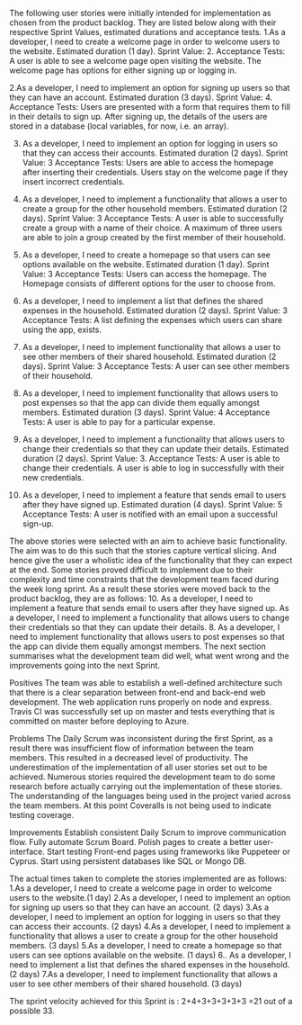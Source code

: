 The following user stories were initially intended for implementation as chosen from the product backlog. They are listed below along with their respective Sprint Values, estimated durations and acceptance tests.
1.As a developer, I need to create a welcome page in order to welcome users to the website.
Estimated duration (1 day). Sprint Value: 2.
Acceptance Tests:
A user is able to see a welcome page open visiting the website.
The welcome page has options for either signing up or logging in.
 
2.As a developer, I need to implement an option for signing up users so that they can have an account.
Estimated duration (3 days). Sprint Value: 4.
Acceptance Tests:
Users are presented with a form that requires them to fill in their details to sign up.
After signing up, the details of the users are stored in a database (local variables, for now, i.e. an array).
 
3. As a developer, I need to implement an option for logging in users so that they can access their accounts.
Estimated duration (2 days). Sprint Value: 3
Acceptance Tests:
Users are able to access the homepage after inserting their credentials.
 Users stay on the welcome page if they insert incorrect credentials.
 
4. As a developer, I need to implement a functionality that allows a user to create a group for the other household members.
Estimated duration (2 days). Sprint Value: 3
Acceptance Tests:
A user is able to successfully create a group with a name of their choice.
 A maximum of three users are able to join a group created by the first member of their household.
 
5. As a developer, I need to create a homepage so that users can see options available on the website.
Estimated duration (1 day). Sprint Value: 3
Acceptance Tests:
Users can access the homepage.
 The Homepage consists of different options for the user to choose from.
 
6. As a developer, I need to implement a list that defines the shared expenses in the household.
Estimated duration (2 days). Sprint Value: 3
Acceptance Tests:
A list defining the expenses which users can share using the app, exists.

7. As a developer, I need to implement functionality that allows a user to see other members of their shared household.
Estimated duration (2 days). Sprint Value: 3
Acceptance Tests:
A user can see other members of their household.
 
8. As a developer, I need to implement functionality that allows users to post expenses so that the app can divide them equally amongst members.
Estimated duration (3 days). Sprint Value: 4
Acceptance Tests:
A user is able to pay for a particular expense.
 
9. As a developer, I need to implement a functionality that allows users to change their credentials so that they can update their details.
Estimated duration (2 days). Sprint Value: 3.
Acceptance Tests:
A user is able to change their credentials.
A user is able to log in successfully with their new credentials.
 
10. As a developer, I need to implement a feature that sends email to users after they have signed up.
Estimated duration (4 days). Sprint Value: 5
Acceptance Tests:
A user is notified with an email upon a successful sign-up.
 
 
The above stories were selected with an aim to achieve basic functionality. The aim was to do this such that the stories capture vertical slicing. And hence give the user a wholistic idea of the functionality that they can expect at the end. Some stories proved difficult to implement due to their complexity and time constraints that the development team faced during the week long sprint.  As a result these stories were moved back to the product backlog, they are as follows:
10. As a developer, I need to implement a feature that sends email to users after they have signed up.
 As a developer, I need to implement a functionality that allows users to change their credentials so that they can update their details.
8. As a developer, I need to implement functionality that allows users to post expenses so that the app can divide them equally amongst members.
The next section summarises what the development team did well, what went wrong and the improvements going into the next Sprint.
 
Positives
The team was able to establish a well-defined architecture such that there is a clear separation between front-end and back-end web development.
The web application runs properly on node and express.
Travis CI was successfully set up on master and tests everything that is committed on master before deploying to Azure.
 
Problems 
The Daily Scrum was inconsistent during the first Sprint, as a result there was insufficient flow of information between the team members. This resulted in a decreased level of productivity.
The underestimation of the implementation of all user stories set out to be achieved. 
Numerous stories required the development team to do some research before actually carrying out the implementation of these stories.
The understanding of the languages being used in the project varied across the team members.
At this point Coveralls is not being used to indicate testing coverage. 
 
Improvements
Establish consistent Daily Scrum to improve communication flow.
Fully automate Scrum Board.
Polish pages to create a better user-interface.
Start testing Front-end pages using frameworks like Puppeteer or Cyprus.
Start using persistent databases like SQL or Mongo DB.

The actual times taken to complete the stories implemented are as follows:
1.As a developer, I need to create a welcome page in order to welcome users to the website.(1 day)
2.As a developer, I need to implement an option for signing up users so that they can have an account. (2 days)
3.As a developer, I need to implement an option for logging in users so that they can access their accounts. (2 days)
4.As a developer, I need to implement a functionality that allows a user to create a group for the other household members. (3 days)
5.As a developer, I need to create a homepage so that users can see options available on the website. (1 days)
6.. As a developer, I need to implement a list that defines the shared expenses in the household. (2 days)
7.As a developer, I need to implement functionality that allows a user to see other members of their shared household. (3 days)
 
The sprint velocity achieved for this Sprint is : 2+4+3+3+3+3+3 =21  out of a possible 33.
